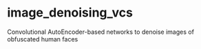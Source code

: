 # image_denoising_vcs
 Convolutional AutoEncoder-based networks to denoise images of obfuscated human faces
